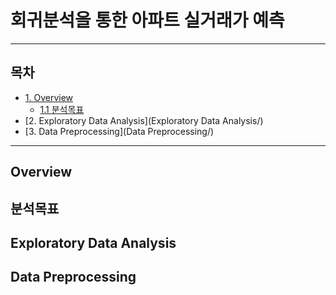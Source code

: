 # 회귀분석을 통한 아파트 실거래가 예측

---

## 목차

* [1. Overview](Overview/)
  * [1.1 분석목표](Overview/분석목표/)
* [2. Exploratory Data Analysis](Exploratory Data Analysis/)
* [3. Data Preprocessing](Data Preprocessing/)

---

## Overview

## 분석목표

## Exploratory Data Analysis

## Data Preprocessing
